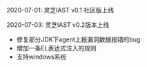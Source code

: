 2020-07-01: 灵芝IAST v0.1 社区版上线

2020-07-03: 灵芝IAST v0.2版本上线
- 修复部分JDK下agent上报漏洞数据报错的bug
- 增加一条EL表达式注入的规则
- 支持windows系统
